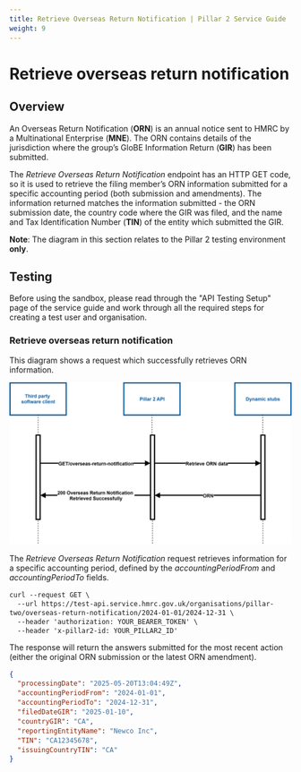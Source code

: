 ```yaml
---
title: Retrieve Overseas Return Notification | Pillar 2 Service Guide
weight: 9
---
```


# Retrieve overseas return notification

## Overview

An Overseas Return Notification (**ORN**) is an annual notice sent to HMRC by a Multinational Enterprise (**MNE**). The ORN contains details of the jurisdiction where the group’s GloBE Information Return (**GIR**) has been submitted. 

The *Retrieve Overseas Return Notification* endpoint has an HTTP GET code, so it is used to retrieve the filing member’s ORN information submitted for a specific accounting period (both submission and amendments). The information returned matches the information submitted - the ORN submission date, the country code where the GIR was filed, and the name and Tax Identification Number (**TIN**) of the entity which submitted the GIR. 

**Note**: The diagram in this section relates to the Pillar 2 testing environment **only**.


## Testing

Before using the sandbox, please read through the "API Testing Setup" page of the service guide and work through all the required steps for creating a test user and organisation.


### Retrieve overseas return notification

This diagram shows a request which successfully retrieves ORN information. 
 
<a href="figures/retrieveorn-test-sequence.svg" target="blank"><img src="figures/retrieveorn-test-sequence.svg" alt="Sequence diagram showing REST calls for retrieving an Overseas Return Notification" style="width:520px;"/></a>

The *Retrieve Overseas Return Notification* request retrieves information for a specific accounting period, defined by the *accountingPeriodFrom* and *accountingPeriodTo* fields.

```shell
curl --request GET \
  --url https://test-api.service.hmrc.gov.uk/organisations/pillar-two/overseas-return-notification/2024-01-01/2024-12-31 \
  --header 'authorization: YOUR_BEARER_TOKEN' \
  --header 'x-pillar2-id: YOUR_PILLAR2_ID'
```

The response will return the answers submitted for the most recent action (either the original ORN submission or the latest ORN amendment). 

```json
{
  "processingDate": "2025-05-20T13:04:49Z",
  "accountingPeriodFrom": "2024-01-01",
  "accountingPeriodTo": "2024-12-31",
  "filedDateGIR": "2025-01-10",
  "countryGIR": "CA",
  "reportingEntityName": "Newco Inc",
  "TIN": "CA12345678",
  "issuingCountryTIN": "CA"
}
```

